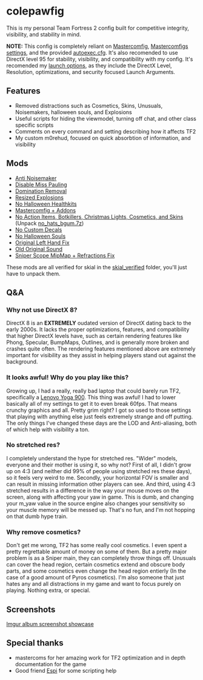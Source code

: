 # colepawfig

This is my personal Team Fortress 2 config built for competitive integrity, visibility, and stability in mind.

**NOTE:** This config is completely reliant on [Mastercomfig](https://mastercomfig.com), [Mastercomfigs settings](cfg/overrides/modules.cfg), and the provided [autoexec.cfg](cfg/overrides/autoexec.cfg). It's also recomended to use DirectX level 95 for stability, visibility, and compatibility with my config. It's recomended my [launch options](cfg/overrides/autoexec.cfg#L19), as they include the DirectX Level, Resolution, optimizations, and security focused Launch Arguments.

## Features
* Removed distractions such as Cosmetics, Skins, Unusuals, Noisemakers, halloween souls, and Explosions
* Useful scripts for hiding the viewmodel, turning off chat, and other class specific scripts
* Comments on every command and setting describing how it affects TF2
* My custom m0rehud, focused on quick absorbtion of information, and visibility

 ## Mods

* [Anti Noisemaker](https://cobyyolo.vip/mods/files/Anti-Noisemaker.vpk)
* [Disable Miss Pauling](https://gamebanana.com/mods/325900)
* [Domination Removal](https://gamebanana.com/mods/36617)
* [Resized Explosions](https://drive.google.com/file/d/0B_loCHMSRedyYXB5b0t0U3c2SE0)
* [No Halloween Healthkits](https://gamebanana.com/mods/401775)
* [Mastercomfig + Addons](https://mastercomfig.com)
* [No Action Items, Botkillers, Christmas Lights, Cosmetics, and Skins](https://pevhs.ch/tf2/vpk/nhbgum/) (Unpack [no_hats_bgum.7z](custom/no_hats_bgum.7z))
* [No Custom Decals](https://gamebanana.com/mods/295666)
* [No Halloween Souls](https://drive.google.com/file/d/1Yss7TO_o3zr0b3Xmg45OHBa78WUZNA_f)
* [Original Left Hand Fix](https://drive.google.com/file/d/1LK6E2exUce3kGID2wESCvb18_Zpt-d2Q)
* [Old Original Sound](https://gamebanana.com/sounds/65522)
* [Sniper Scope MipMap + Refractions Fix](https://gamebanana.com/mods/388222)

These mods are all verified for skial in the [skial_verified](custom/skial_verified.7z) folder, you'll just have to unpack them.

## Q&A

###  Why not use DirectX 8?
DirectX 8 is an **EXTREMELY** oudated version of DirectX dating back to the early 2000s. It lacks the proper optimizations, features, and compatibility that higher DirectX levels have, such as certain rendering features like Phong, Specular, BumpMaps, Outlines, and is generally more broken and crashes quite often. The rendering features mentioned above are extremely important for visibility as they assist in helping players stand out against the background.

### It looks awful! Why do you play like this?
Growing up, I had a really, really bad laptop that could barely run TF2, specifically a [Lenovo Yoga 900](https://www.techradar.com/reviews/pc-mac/laptops-portable-pcs/laptops-and-netbooks/lenovo-yoga-900-1307062/review/2). This thing was awful! I had to lower basically all of my settings to get it to even break 60fps. That means crunchy graphics and all. Pretty grim right? I got so used to those settings that playing with anything else just feels extremely strange and off putting. The only things I've changed these days are the LOD and Anti-aliasing, both of which help with visibility a ton.

### No stretched res?
I completely understand the hype for stretched res. "Wider" models, everyone and their mother is using it, so why not? First of all, I didn't grow up on 4:3 (and neither did 99% of people using stretched res these days), so it feels very weird to me. Secondly, your horizontal FOV is smaller and can result in missing information other players can see. And third, using 4:3 stretched results in a difference in the way your mouse moves on the screen, along with affecting your yaw in game. This is dumb, and changing your m_yaw value in the source engine also changes your sensitivity so your muscle memory will be messed up. That's no fun, and I'm not hopping on that dumb hype train.

### Why remove cosmetics?
Don't get me wrong, TF2 has some really cool cosmetics. I even spent a pretty regrettable amount of money on some of them. But a pretty major problem is as a Sniper main, they can completely throw things off. Unusuals can cover the head region, certain cosmetics extend and obscure body parts, and some cosmetics even change the head region entierly (In the case of a good amount of Pyros cosmetics). I'm also someone that just hates any and all distractions in my game and want to focus purely on playing. Nothing extra, or special.


## Screenshots
[Imgur album screenshot showcase](https://imgur.com/a/eusuVwt)

## Special thanks
* mastercoms for her amazing work for TF2 optimization and in depth documentation for the game
* Good friend [Espi](https://github.com/espimarisa) for some scripting help
